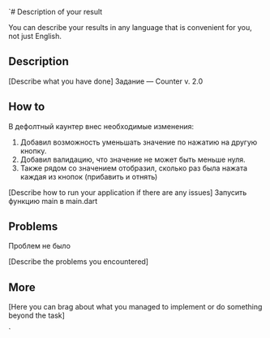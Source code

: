 `# Description of your result

You can describe your results in any language that is convenient for you, not just English.

## Description

[Describe what you have done]
Задание — Counter v. 2.0

## How to
В дефолтный каунтер внес необходимые изменения:
1. Добавил возможность уменьшать значение по нажатию на другую кнопку.
2. Добавил валидацию, что значение не может быть меньше нуля.
3. Также рядом со значением  отобразил, сколько раз была нажата каждая из кнопок (прибавить и отнять)

[Describe how to run your application if there are any issues]
Запусить функцию main в main.dart

## Problems
Проблем не было

[Describe the problems you encountered]

## More

[Here you can brag about what you managed to implement or do something beyond the task]

`